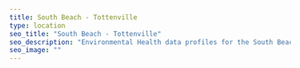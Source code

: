 ```yaml
---
title: South Beach - Tottenville
type: location
seo_title: "South Beach - Tottenville"
seo_description: "Environmental Health data profiles for the South Beach - Tottenville neighborhood of NYC."
seo_image: ""
---
```

